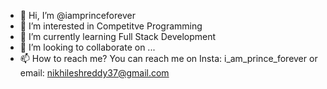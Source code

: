 - 👋 Hi, I’m @iamprinceforever
- 👀 I’m interested in Competitve Programming
- 🌱 I’m currently learning Full Stack Development
- 💞️ I’m looking to collaborate on ...
- 📫 How to reach me? You can reach me on Insta: i_am_prince_forever or email: nikhileshreddy37@gmail.com

<!---
iamprinceforever/iamprinceforever is a ✨ special ✨ repository because its `README.md` (this file) appears on your GitHub profile.
You can click the Preview link to take a look at your changes.
--->

